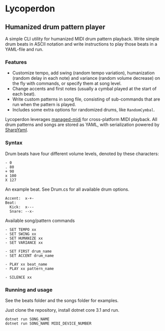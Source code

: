 # Lycoperdon

## Humanized drum pattern player

A simple CLI utility for humanized MIDI drum pattern playback. Write simple drum beats in ASCII notation and write instructions to play those beats in a YAML-file and run.

### Features

- Customize tempo, add swing (random tempo variation), humanization (random delay in each note) and variance (random volume decrease) on the fly with commands, or specify them at song level.
- Change accents and first notes (usually a cymbal played at the start of each beat).
- Write custom patterns in song file, consisting of sub-commands that are run when the pattern is played.
- Includes some extra options for randomized drums, like `RandomCymbal`.

Lycoperdon leverages [managed-midi](https://github.com/atsushieno/managed-midi) for cross-platform MIDI playback. All drum patterns and songs are stored as YAML, with serialization powered by [SharpYaml](https://github.com/xoofx/SharpYaml).

### Syntax

Drum beats have four different volume levels, denoted by these characters:

```
- 0
. 80
+ 90
x 100
X 127
```

An example beat. See Drum.cs for all available drum options.

```
Accent:  x-+-
Beat:
  Kick:  x---
  Snare: --x-
```

Available song/pattern commands

```
- SET TEMPO xx
- SET SWING xx
- SET HUMANIZE xx
- SET VARIANCE xx

- SET FIRST drum_name
- SET ACCENT drum_name

- PLAY xx beat_name
- PLAY xx pattern_name

- SILENCE xx
```

### Running and usage

See the beats folder and the songs folder for examples.

Just clone the repository, install dotnet core 3.1 and run.

```
dotnet run SONG_NAME
dotnet run SONG_NAME MIDI_DEVICE_NUMBER
```
